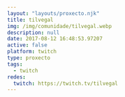 ```yaml
---
layout: "layouts/proxecto.njk"
title: tilvegal
img: /img/comunidade/tilvegal.webp
description: null
date: 2017-08-12 16:48:53.97207
active: false
platform: twitch
type: proxecto
tags:
  - twitch
redes:
  twitch: https://twitch.tv/tilvegal
---
```

